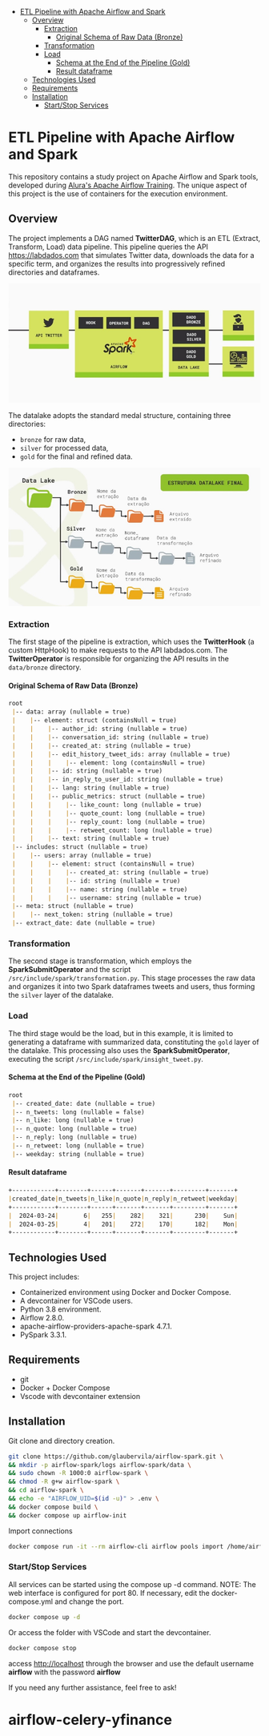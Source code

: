 <!-- TOC start (generated with https://github.com/derlin/bitdowntoc) -->

- [ETL Pipeline with Apache Airflow and Spark](#etl-pipeline-with-apache-airflow-and-spark)
  - [Overview](#overview)
    - [Extraction](#extraction)
      - [Original Schema of Raw Data (Bronze)](#original-schema-of-raw-data-bronze)
    - [Transformation](#transformation)
    - [Load](#load)
      - [Schema at the End of the Pipeline (Gold)](#schema-at-the-end-of-the-pipeline-gold)
      - [Result dataframe](#result-dataframe)
  - [Technologies Used](#technologies-used)
  - [Requirements](#requirements)
  - [Installation](#installation)
    - [Start/Stop Services](#startstop-services)

<!-- TOC end -->

<!-- TOC --><a name="etl-pipeline-with-apache-airflow-and-spark"></a>

# ETL Pipeline with Apache Airflow and Spark

This repository contains a study project on Apache Airflow and Spark tools, developed during [Alura's Apache Airflow Training](https://www.alura.com.br/formacao-apache-airflow). The unique aspect of this project is the use of containers for the execution environment.

<!-- TOC --><a name="overview"></a>

## Overview

The project implements a DAG named **TwitterDAG**, which is an ETL (Extract, Transform, Load) data pipeline. This pipeline queries the API <https://labdados.com> that simulates Twitter data, downloads the data for a specific term, and organizes the results into progressively refined directories and dataframes.

![pipeline](./pictures/airflow_spark.jpg)

The datalake adopts the standard medal structure, containing three directories:

- `bronze` for raw data,
- `silver` for processed data,
- `gold` for the final and refined data.

![pipeline](./pictures/datalake_medal_architeture.jpg)

<!-- TOC --><a name="extraction"></a>

### Extraction

The first stage of the pipeline is extraction, which uses the **TwitterHook** (a custom HttpHook) to make requests to the API labdados.com. The **TwitterOperator** is responsible for organizing the API results in the `data/bronze` directory.

<!-- TOC --><a name="original-schema-of-raw-data-bronze"></a>

#### Original Schema of Raw Data (Bronze)

```markdown
root
 |-- data: array (nullable = true)
 |    |-- element: struct (containsNull = true)
 |    |    |-- author_id: string (nullable = true)
 |    |    |-- conversation_id: string (nullable = true)
 |    |    |-- created_at: string (nullable = true)
 |    |    |-- edit_history_tweet_ids: array (nullable = true)
 |    |    |    |-- element: long (containsNull = true)
 |    |    |-- id: string (nullable = true)
 |    |    |-- in_reply_to_user_id: string (nullable = true)
 |    |    |-- lang: string (nullable = true)
 |    |    |-- public_metrics: struct (nullable = true)
 |    |    |    |-- like_count: long (nullable = true)
 |    |    |    |-- quote_count: long (nullable = true)
 |    |    |    |-- reply_count: long (nullable = true)
 |    |    |    |-- retweet_count: long (nullable = true)
 |    |    |-- text: string (nullable = true)
 |-- includes: struct (nullable = true)
 |    |-- users: array (nullable = true)
 |    |    |-- element: struct (containsNull = true)
 |    |    |    |-- created_at: string (nullable = true)
 |    |    |    |-- id: string (nullable = true)
 |    |    |    |-- name: string (nullable = true)
 |    |    |    |-- username: string (nullable = true)
 |-- meta: struct (nullable = true)
 |    |-- next_token: string (nullable = true)
 |-- extract_date: date (nullable = true)
```

<!-- TOC --><a name="transformation"></a>

### Transformation

The second stage is transformation, which employs the **SparkSubmitOperator** and the script `/src/include/spark/transformation.py`. This stage processes the raw data and organizes it into two Spark dataframes tweets and users, thus forming the `silver` layer of the datalake.

<!-- TOC --><a name="load"></a>

### Load

The third stage would be the load, but in this example, it is limited to generating a dataframe with summarized data, constituting the `gold` layer of the datalake. This processing also uses the **SparkSubmitOperator**, executing the script `/src/include/spark/insight_tweet.py`.

<!-- TOC --><a name="schema-at-the-end-of-the-pipeline-gold"></a>

#### Schema at the End of the Pipeline (Gold)

```markdown
root
 |-- created_date: date (nullable = true)
 |-- n_tweets: long (nullable = false)
 |-- n_like: long (nullable = true)
 |-- n_quote: long (nullable = true)
 |-- n_reply: long (nullable = true)
 |-- n_retweet: long (nullable = true)
 |-- weekday: string (nullable = true)
```

<!-- TOC --><a name="result-dataframe"></a>

#### Result dataframe

```markdown
+------------+--------+------+-------+-------+---------+-------+
|created_date|n_tweets|n_like|n_quote|n_reply|n_retweet|weekday|
+------------+--------+------+-------+-------+---------+-------+
|  2024-03-24|       6|   255|    282|    321|      230|    Sun|
|  2024-03-25|       4|   201|    272|    170|      182|    Mon|
+------------+--------+------+-------+-------+---------+-------+
```

<!-- TOC --><a name="technologies-used"></a>

## Technologies Used

This project includes:

- Containerized environment using Docker and Docker Compose.
- A devcontainer for VSCode users.
- Python 3.8 environment.
- Airflow 2.8.0.
- apache-airflow-providers-apache-spark 4.7.1.
- PySpark 3.3.1.

<!-- TOC --><a name="requirements"></a>

## Requirements

- git
- Docker + Docker Compose
- Vscode with devcontainer extension

<!-- TOC --><a name="installation"></a>

## Installation

Git clone and directory creation.

```bash
git clone https://github.com/glaubervila/airflow-spark.git \
&& mkdir -p airflow-spark/logs airflow-spark/data \
&& sudo chown -R 1000:0 airflow-spark \
&& chmod -R g+w airflow-spark \
&& cd airflow-spark \
&& echo -e "AIRFLOW_UID=$(id -u)" > .env \
&& docker compose build \
&& docker compose up airflow-init
```

Import connections

```bash
docker compose run -it --rm airflow-cli airflow pools import /home/airflow/workspaces/airflow-spark/src/config/pools.json
```

<!-- TOC --><a name="startstop-services"></a>

### Start/Stop Services

All services can be started using the compose up -d command. NOTE: The web interface is configured for port 80. If necessary, edit the docker-compose.yml and change the port.

```bash
docker compose up -d
```

Or access the folder with VSCode and start the devcontainer.

```bash
docker compose stop
```

access <http://localhost> through the browser and use the default username **airflow** with the password **airflow**

If you need any further assistance, feel free to ask!
# airflow-celery-yfinance
